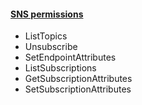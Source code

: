 #### [SNS permissions](https://docs.aws.amazon.com/sns/latest/dg/sns-access-policy-language-api-permissions-reference.html)

 * ListTopics
 * Unsubscribe
 * SetEndpointAttributes
 * ListSubscriptions
 * GetSubscriptionAttributes
 * SetSubscriptionAttributes
